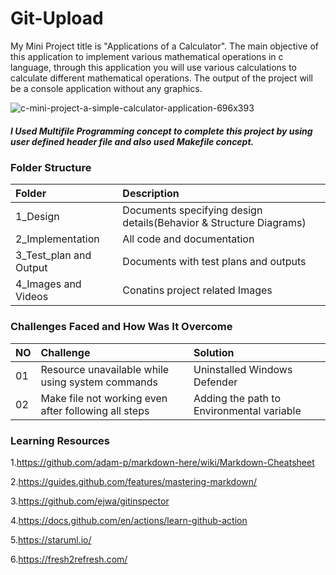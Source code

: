 # Git-Upload

My Mini Project title is "Applications of a Calculator". The main objective of this application to implement various mathematical operations in c language, through this application you will use various calculations to calculate different mathematical operations. The output of the project will be a console application without any graphics.

![c-mini-project-a-simple-calculator-application-696x393](https://user-images.githubusercontent.com/80385292/114994070-0894b080-9eba-11eb-904e-0522f6100f8e.jpg)

##### I Used Multifile Programming concept to complete this project by using user defined header file and also used Makefile concept. 

### Folder Structure

|Folder| Description|
|:-----|:-----------|
| 1_Design| Documents specifying design details(Behavior & Structure Diagrams)|
| 2_Implementation| All code and documentation|
| 3_Test_plan and Output| Documents with test plans and outputs|
| 4_Images and Videos| Conatins project related Images|


### Challenges Faced and How Was It Overcome

|NO|Challenge|Solution|
|:-|:--------|:-------|
|01|Resource unavailable while using system commands|Uninstalled Windows Defender|
|02|Make file not working even after following all steps|Adding the path to Environmental variable|

### Learning Resources

1.https://github.com/adam-p/markdown-here/wiki/Markdown-Cheatsheet

2.https://guides.github.com/features/mastering-markdown/

3.https://github.com/ejwa/gitinspector

4.https://docs.github.com/en/actions/learn-github-action

5.https://staruml.io/

6.https://fresh2refresh.com/
